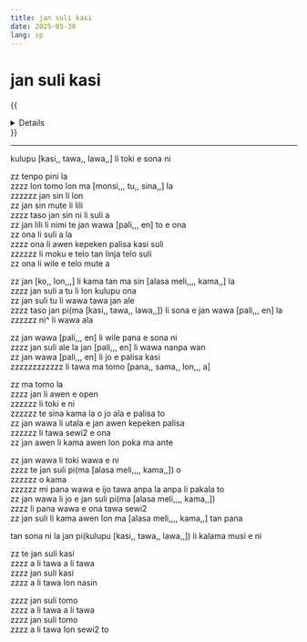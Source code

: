 ```yaml
---
title: jan suli kasi
date: 2025-05-30
lang: sp
---
```


# jan suli kasi

{{<details title="sona namako">}}
_tenpo pana la_ suno nanpa mute2 luka tu-wan la mun nanpa tu-wan la sike nanpa owe mute2 luka  
_ante nanpa+pini la_ suno nanpa luka-luka la mun nanpa luka tu-wan la sike nanpa owe mute2 luka  
_kon lipu la_ mi toki+pona e toki musi [EL GEGANT DEL PI] pi(kulupu [kasi,, tawa,, lawa,,])
{{</details>}}

---

kulupu [kasi,, tawa,, lawa,,] li toki e sona ni  

zz tenpo pini la  
zzzz lon tomo lon ma [monsi,,, tu,, sina,,] la  
zzzzzz jan sin li lon  
zz jan sin mute li lili  
zzzz taso jan sin ni li suli a  
zz jan lili li nimi te jan wawa [pali,,, en] to e ona  
zz ona li suli a la  
zzzz ona li awen kepeken palisa kasi suli  
zzzzzz li moku e telo tan linja telo suli  
zz ona li wile e telo mute a

zz jan [ko,, lon,,,] li kama tan ma sin [alasa meli,,,, kama,,] la  
zzzz jan suli a tu li lon kulupu ona  
zz jan suli tu li wawa tawa jan ale  
zzzz taso jan pi(ma [kasi,, tawa,, lawa,,]) li sona e jan wawa [pali,,, en] la  
zzzzzz ni^ li wawa ala  

zz jan wawa [pali,,, en] li wile pana e sona ni  
zzzz jan suli ale la jan [pali,,, en] li wawa nanpa wan  
zz jan wawa [pali,,, en] li jo e palisa kasi  
zzzzzzzzzzzz li tawa ma tomo [pana,, sama,, lon,,, a]  

zz ma tomo la  
zzzz jan li awen e open  
zzzzzz li toki e ni  
zzzzzz te sina kama la o jo ala e palisa to  
zz jan wawa li utala e jan awen kepeken palisa  
zzzzzz li tawa sewi2 e ona  
zz jan awen li kama awen lon poka ma ante  

zz jan wawa li toki wawa e ni  
zzzz te jan suli pi(ma [alasa meli,,,, kama,,]) o  
zzzzzz o kama  
zzzzzz mi pana wawa e ijo tawa anpa la anpa li pakala to  
zz jan wawa li jo e jan suli pi(ma [alasa meli,,,, kama,,])  
zzzz li pana wawa e ona tawa sewi2  
zz jan suli li kama awen lon ma [alasa meli,,,, kama,,] tan pana  

tan sona ni la jan pi(kulupu [kasi,, tawa,, lawa,,]) li kalama musi e ni  

zz te jan suli kasi  
zzzz a li tawa a li tawa  
zzzz jan suli kasi  
zzzz a li tawa lon nasin  

zzzz jan suli tomo  
zzzz a li tawa a li tawa  
zzzz jan suli tomo  
zzzz a li tawa lon sewi2 to  

